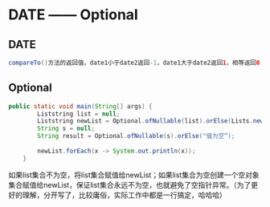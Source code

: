# DATE —— Optional
## DATE

```java
compareTo()方法的返回值，date1小于date2返回-1，date1大于date2返回1，相等返回0
```

## Optional
```java
public static void main(String[] args) {
        Liststring list = null;
        Liststring newList = Optional.ofNullable(list).orElse(Lists.newArrayList());
        String s = null;　　　　　
        String result = Optional.ofNullable(s).orElse("值为空“);
　　　　　
        newList.forEach(x -> System.out.println(x));
    }
```

如果list集合不为空，将list集合赋值给newList；如果list集合为空创建一个空对象集合赋值给newList，保证list集合永远不为空，也就避免了空指针异常。（为了更好的理解，分开写了，比较庸俗，实际工作中都是一行搞定，哈哈哈）
